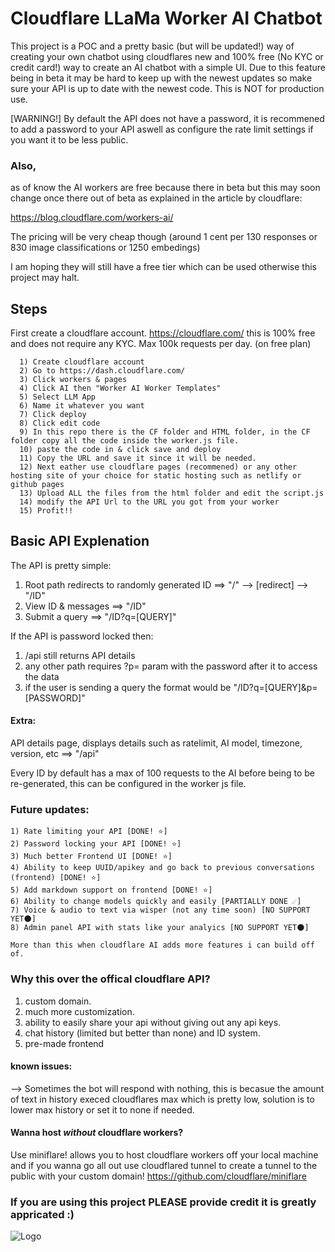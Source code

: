 
# Cloudflare LLaMa Worker AI Chatbot

This project is a POC and a pretty basic (but will be updated!) way of creating your own chatbot using cloudflares new and 100% free (No KYC or credit card!) way to create an AI chatbot with a simple UI.
Due to this feature being in beta it may be hard to keep up with the newest updates so make sure your API is up to date with the newest code.
This is NOT for production use.

[WARNING!] By default the API does not have a password, it is recommened to add a password to your API aswell as configure the rate limit settings if you want it to be less public.

### Also,

as of know the AI workers are free because there in beta but this may soon change once there out of beta as explained in the article by cloudflare:

https://blog.cloudflare.com/workers-ai/

The pricing will be very cheap though (around 1 cent per 130 responses or 830 image classifications or 1250 embedings)

I am hoping they will still have a free tier which can be used otherwise this project may halt.

## Steps

First create a cloudflare account.
https://cloudflare.com/ this is 100% free and does not require any KYC. Max 100k requests per day. (on free plan)

```
  1) Create cloudflare account
  2) Go to https://dash.cloudflare.com/
  3) Click workers & pages
  4) Click AI then "Worker AI Worker Templates"
  5) Select LLM App
  6) Name it whatever you want
  7) Click deploy
  8) Click edit code
  9) In this repo there is the CF folder and HTML folder, in the CF folder copy all the code inside the worker.js file.
  10) paste the code in & click save and deploy
  11) Copy the URL and save it since it will be needed.
  12) Next eather use cloudflare pages (recommened) or any other hosting site of your choice for static hosting such as netlify or github pages
  13) Upload ALL the files from the html folder and edit the script.js
  14) modify the API Url to the URL you got from your worker
  15) Profit!!
```
    
## Basic API Explenation

The API is pretty simple:

1) Root path redirects to randomly generated ID ==> "/" --> [redirect] --> "/ID"
2) View ID & messages ==> "/ID"
3) Submit a query ==> "/ID?q=[QUERY]"

If the API is password locked then:

1) /api still returns API details
2) any other path requires ?p= param with the password after it to access the data
3) if the user is sending a query the format would be "/ID?q=[QUERY]&p=[PASSWORD]"

#### Extra:

API details page, displays details such as ratelimit, AI model, timezone, version, etc  ==> "/api"

Every ID by default has a max of 100 requests to the AI before being to be re-generated, this can be configured in the worker js file.

### Future updates:

```
1) Rate limiting your API [DONE! ⭐]
2) Password locking your API [DONE! ⭐]
3) Much better Frontend UI [DONE! ⭐]
4) Ability to keep UUID/apikey and go back to previous conversations (frontend) [DONE! ⭐]
5) Add markdown support on frontend [DONE! ⭐]
6) Ability to change models quickly and easily [PARTIALLY DONE ☄️]
7) Voice & audio to text via wisper (not any time soon) [NO SUPPORT YET🌑]
8) Admin panel API with stats like your analyics [NO SUPPORT YET🌑]

More than this when cloudflare AI adds more features i can build off of.
```

### Why this over the offical cloudflare API?

1) custom domain.
2) much more customization.
3) ability to easily share your api without giving out any api keys.
4) chat history (limited but better than none) and ID system.
5) pre-made frontend

#### known issues:
--> Sometimes the bot will respond with nothing, this is becasue the amount of text in history execed cloudflares max which is pretty low, solution is to lower max history or set it to none if needed.

#### Wanna host *without* cloudflare workers?
Use miniflare! allows you to host cloudflare workers off your local machine and if you wanna go all out use cloudflared tunnel to create a tunnel to the public with your custom domain!
https://github.com/cloudflare/miniflare

### If you are using this project PLEASE provide credit it is greatly appricated :)
![Logo](https://github.com/localuser-isback/Cloudflare-AI/blob/main/logo.png?raw=true)
